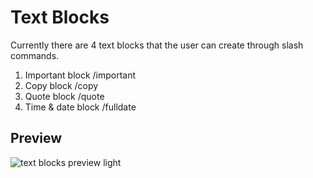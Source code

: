 # Text Blocks
Currently there are 4 text blocks that the user can create through slash commands. 

1. Important block    /important
2. Copy block         /copy
3. Quote block        /quote
4. Time & date block  /fulldate

## Preview
![text blocks preview light](https://github.com/VeronGoggans/Keeps/blob/main/docs/features/text-blocks-preview.png?raw=true)
